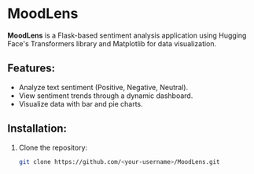 # MoodLens

**MoodLens** is a Flask-based sentiment analysis application using Hugging Face's Transformers library and Matplotlib for data visualization.

## Features:
- Analyze text sentiment (Positive, Negative, Neutral).
- View sentiment trends through a dynamic dashboard.
- Visualize data with bar and pie charts.

## Installation:
1. Clone the repository:
   ```bash
   git clone https://github.com/<your-username>/MoodLens.git
